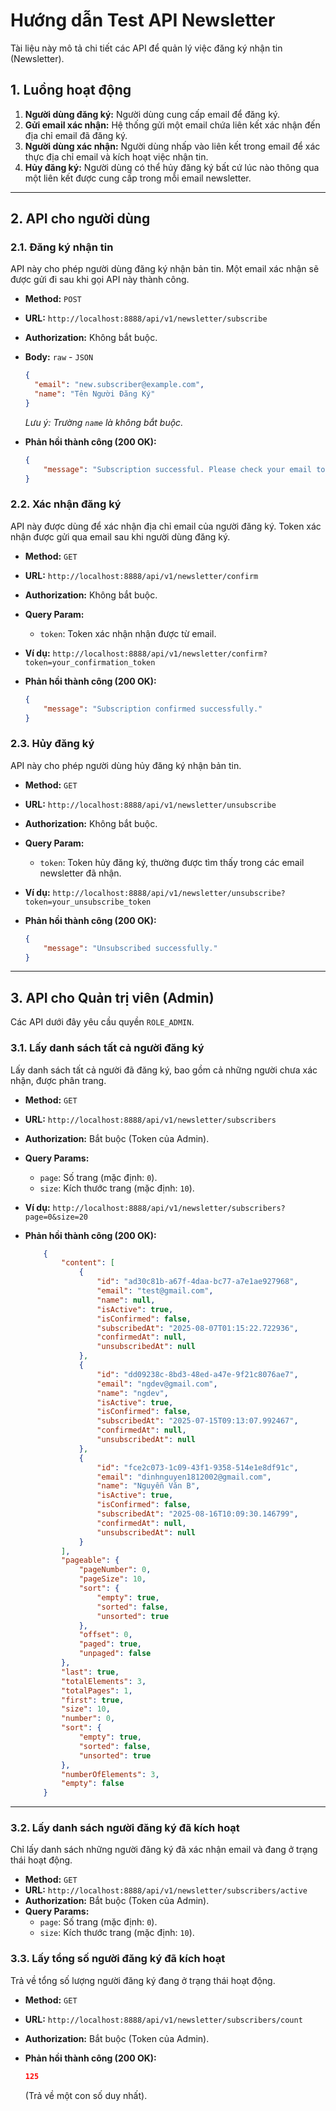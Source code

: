# Hướng dẫn Test API Newsletter

Tài liệu này mô tả chi tiết các API để quản lý việc đăng ký nhận tin (Newsletter).

## 1. Luồng hoạt động

1.  **Người dùng đăng ký:** Người dùng cung cấp email để đăng ký.
2.  **Gửi email xác nhận:** Hệ thống gửi một email chứa liên kết xác nhận đến địa chỉ email đã đăng ký.
3.  **Người dùng xác nhận:** Người dùng nhấp vào liên kết trong email để xác thực địa chỉ email và kích hoạt việc nhận tin.
4.  **Hủy đăng ký:** Người dùng có thể hủy đăng ký bất cứ lúc nào thông qua một liên kết được cung cấp trong mỗi email newsletter.

---

## 2. API cho người dùng

### 2.1. Đăng ký nhận tin

API này cho phép người dùng đăng ký nhận bản tin. Một email xác nhận sẽ được gửi đi sau khi gọi API này thành công.

-   **Method:** `POST`
-   **URL:** `http://localhost:8888/api/v1/newsletter/subscribe`
-   **Authorization:** Không bắt buộc.
-   **Body:** `raw` - `JSON`

    ```json
    {
      "email": "new.subscriber@example.com",
      "name": "Tên Người Đăng Ký" 
    }
    ```
    *Lưu ý: Trường `name` là không bắt buộc.*

-   **Phản hồi thành công (200 OK):**

    ```json
    {
        "message": "Subscription successful. Please check your email to confirm."
    }
    ```

### 2.2. Xác nhận đăng ký

API này được dùng để xác nhận địa chỉ email của người đăng ký. Token xác nhận được gửi qua email sau khi người dùng đăng ký.

-   **Method:** `GET`
-   **URL:** `http://localhost:8888/api/v1/newsletter/confirm`
-   **Authorization:** Không bắt buộc.
-   **Query Param:**
    -   `token`: Token xác nhận nhận được từ email.
-   **Ví dụ:** `http://localhost:8888/api/v1/newsletter/confirm?token=your_confirmation_token`

-   **Phản hồi thành công (200 OK):**

    ```json
    {
        "message": "Subscription confirmed successfully."
    }
    ```

### 2.3. Hủy đăng ký

API này cho phép người dùng hủy đăng ký nhận bản tin.

-   **Method:** `GET`
-   **URL:** `http://localhost:8888/api/v1/newsletter/unsubscribe`
-   **Authorization:** Không bắt buộc.
-   **Query Param:**
    -   `token`: Token hủy đăng ký, thường được tìm thấy trong các email newsletter đã nhận.
-   **Ví dụ:** `http://localhost:8888/api/v1/newsletter/unsubscribe?token=your_unsubscribe_token`

-   **Phản hồi thành công (200 OK):**

    ```json
    {
        "message": "Unsubscribed successfully."
    }
    ```

---

## 3. API cho Quản trị viên (Admin)

Các API dưới đây yêu cầu quyền `ROLE_ADMIN`.

### 3.1. Lấy danh sách tất cả người đăng ký

Lấy danh sách tất cả người đã đăng ký, bao gồm cả những người chưa xác nhận, được phân trang.

-   **Method:** `GET`
-   **URL:** `http://localhost:8888/api/v1/newsletter/subscribers`
-   **Authorization:** Bắt buộc (Token của Admin).
-   **Query Params:**
    -   `page`: Số trang (mặc định: `0`).
    -   `size`: Kích thước trang (mặc định: `10`).
-   **Ví dụ:** `http://localhost:8888/api/v1/newsletter/subscribers?page=0&size=20`

-   **Phản hồi thành công (200 OK):**

    ```json
        {
            "content": [
                {
                    "id": "ad30c81b-a67f-4daa-bc77-a7e1ae927968",
                    "email": "test@gmail.com",
                    "name": null,
                    "isActive": true,
                    "isConfirmed": false,
                    "subscribedAt": "2025-08-07T01:15:22.722936",
                    "confirmedAt": null,
                    "unsubscribedAt": null
                },
                {
                    "id": "dd09238c-8bd3-48ed-a47e-9f21c8076ae7",
                    "email": "ngdev@gmail.com",
                    "name": "ngdev",
                    "isActive": true,
                    "isConfirmed": false,
                    "subscribedAt": "2025-07-15T09:13:07.992467",
                    "confirmedAt": null,
                    "unsubscribedAt": null
                },
                {
                    "id": "fce2c073-1c09-43f1-9358-514e1e8df91c",
                    "email": "dinhnguyen1812002@gmail.com",
                    "name": "Nguyễn Văn B",
                    "isActive": true,
                    "isConfirmed": false,
                    "subscribedAt": "2025-08-16T10:09:30.146799",
                    "confirmedAt": null,
                    "unsubscribedAt": null
                }
            ],
            "pageable": {
                "pageNumber": 0,
                "pageSize": 10,
                "sort": {
                    "empty": true,
                    "sorted": false,
                    "unsorted": true
                },
                "offset": 0,
                "paged": true,
                "unpaged": false
            },
            "last": true,
            "totalElements": 3,
            "totalPages": 1,
            "first": true,
            "size": 10,
            "number": 0,
            "sort": {
                "empty": true,
                "sorted": false,
                "unsorted": true
            },
            "numberOfElements": 3,
            "empty": false
        }
    ```

---


### 3.2. Lấy danh sách người đăng ký đã kích hoạt

Chỉ lấy danh sách những người đăng ký đã xác nhận email và đang ở trạng thái hoạt động.

-   **Method:** `GET`
-   **URL:** `http://localhost:8888/api/v1/newsletter/subscribers/active`
-   **Authorization:** Bắt buộc (Token của Admin).
-   **Query Params:**
    -   `page`: Số trang (mặc định: `0`).
    -   `size`: Kích thước trang (mặc định: `10`).

### 3.3. Lấy tổng số người đăng ký đã kích hoạt

Trả về tổng số lượng người đăng ký đang ở trạng thái hoạt động.

-   **Method:** `GET`
-   **URL:** `http://localhost:8888/api/v1/newsletter/subscribers/count`
-   **Authorization:** Bắt buộc (Token của Admin).
-   **Phản hồi thành công (200 OK):**

    ```json
    125
    ```
    (Trả về một con số duy nhất).